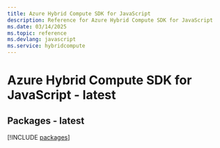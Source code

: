 ```yaml
---
title: Azure Hybrid Compute SDK for JavaScript
description: Reference for Azure Hybrid Compute SDK for JavaScript
ms.date: 03/14/2025
ms.topic: reference
ms.devlang: javascript
ms.service: hybridcompute
---
```

# Azure Hybrid Compute SDK for JavaScript - latest
## Packages - latest
[!INCLUDE [packages](hybrid-compute-index.md)]